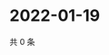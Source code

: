 # 2022-01-19

共 0 条

<!-- BEGIN WEIBO -->
<!-- 最后更新时间 Wed Jan 19 2022 05:20:39 GMT+0800 (China Standard Time) -->

<!-- END WEIBO -->
